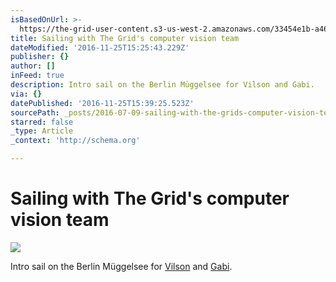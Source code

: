 ```yaml
---
isBasedOnUrl: >-
  https://the-grid-user-content.s3-us-west-2.amazonaws.com/33454e1b-a461-47bb-ba91-c145ebcb6d28.jpg
title: Sailing with The Grid's computer vision team
dateModified: '2016-11-25T15:25:43.229Z'
publisher: {}
author: []
inFeed: true
description: Intro sail on the Berlin Müggelsee for Vilson and Gabi.
via: {}
datePublished: '2016-11-25T15:39:25.523Z'
sourcePath: _posts/2016-07-09-sailing-with-the-grids-computer-vision-team.md
starred: false
_type: Article
_context: 'http://schema.org'

---
```

# Sailing with The Grid's computer vision team
![](https://the-grid-user-content.s3-us-west-2.amazonaws.com/33454e1b-a461-47bb-ba91-c145ebcb6d28.jpg)

Intro sail on the Berlin Müggelsee for [Vilson][0] and [Gabi][1].

[0]: http://automata.cc/
[1]: http://gabithu.me/